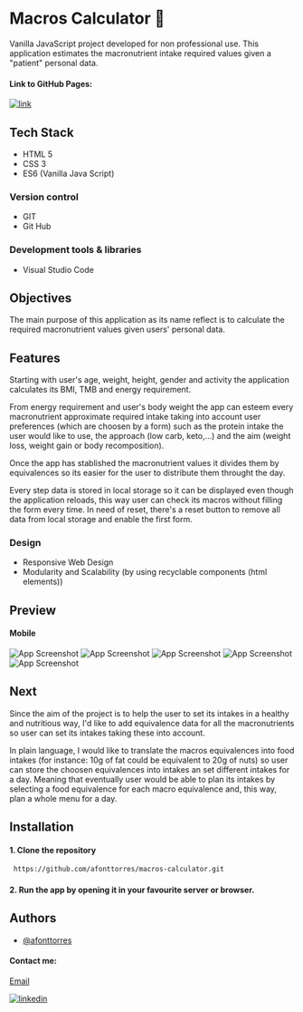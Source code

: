
# Macros Calculator 🥑
Vanilla JavaScript project developed for non professional use. This application estimates the macronutrient intake required values given a "patient" personal data.

#### Link to GitHub Pages: 
[![link](https://img.shields.io/badge/macros_calculator-000?style=for-the-badge&logo=ko-fi&logoColor=green)](https://afonttorres.github.io/macros-calculator/)

## Tech Stack
+ HTML 5
+ CSS 3
+ ES6 (Vanilla Java Script)

### Version control
+ GIT
+ Git Hub

### Development tools & libraries
+ Visual Studio Code

## Objectives
The main purpose of this application as its name reflect is to calculate the required macronutrient values given users' personal data.

## Features
Starting with user's age, weight, height, gender and activity the application calculates its BMI, TMB and energy requirement. 

From energy requirement and user's body weight the app can esteem every macronutrient approximate required intake taking into account user preferences (which are choosen by a form) such as the protein intake the user would like to use, the approach (low carb, keto,...) and the aim (weight loss, weight gain or body recomposition). 

Once the app has stablished the macronutrient values it divides them by equivalences so its easier for the user to distribute them throught the day.

Every step data is stored in local storage so it can be displayed even though the application reloads, this way user can check its macros without filling the form every time. In need of reset, there's a reset button to remove all data from local storage and enable the first form.

### Design
+ Responsive Web Design
+ Modularity and Scalability (by using recyclable components (html elements))

## Preview
#### Mobile
![App Screenshot](./assets/mobile/user-form.png)
![App Screenshot](./assets/mobile/energy-data.png)
![App Screenshot](./assets/mobile/macros-form.png)
![App Screenshot](./assets/mobile/macros-data.png)
![App Screenshot](./assets/mobile/macro-eq.png)


## Next
Since the aim of the project is to help the user to set its intakes in a healthy and nutritious way, I'd like to add equivalence data for all the macronutrients so user can set its intakes taking these into account. 

In plain language, I would like to translate the macros equivalences into food intakes (for instance: 10g of fat could be equivalent to 20g of nuts) so user can store the choosen equivalences into intakes an set different intakes for a day. Meaning that eventually user would be able to plan its intakes by selecting a food equivalence for each macro equivalence and, this way, plan a whole menu for a day.


## Installation

#### 1. Clone the repository
```bash
 https://github.com/afonttorres/macros-calculator.git
```


#### 2. Run the app by opening it in your favourite server or browser.

## Authors
+ [@afonttorres](https://github.com/afonttorres)

#### Contact me:

[Email](mailto:afonttorres@gmail.com)

[![linkedin](https://img.shields.io/badge/linkedin-0A66C2?style=for-the-badge&logo=linkedin&logoColor=white)](https://www.linkedin.com/in/agnes-font-torres/)


